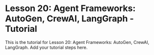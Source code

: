 # Lesson 20: Agent Frameworks: AutoGen, CrewAI, LangGraph - Tutorial

This is the tutorial for Lesson 20: Agent Frameworks: AutoGen, CrewAI, LangGraph. Add your tutorial steps here.
